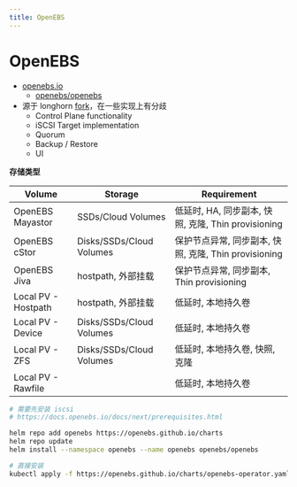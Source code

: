 ```yaml
---
title: OpenEBS
---
```


# OpenEBS

- [openebs.io](https://www.openebs.io)
  - [openebs/openebs](https://github.com/openebs/openebs)
- 源于 longhorn [fork](https://github.com/openebs/longhorn)，在一些实现上有分歧
  - Control Plane functionality
  - iSCSI Target implementation
  - Quorum
  - Backup / Restore
  - UI

**存储类型**

| Volume              | Storage                  | Requirement                                           |
| ------------------- | ------------------------ | ----------------------------------------------------- |
| OpenEBS Mayastor    | SSDs/Cloud Volumes       | 低延时, HA, 同步副本, 快照, 克隆, Thin provisioning   |
| OpenEBS cStor       | Disks/SSDs/Cloud Volumes | 保护节点异常, 同步副本, 快照, 克隆, Thin provisioning |
| OpenEBS Jiva        | hostpath, 外部挂载       | 保护节点异常, 同步副本, Thin provisioning             |
| Local PV - Hostpath | hostpath, 外部挂载       | 低延时, 本地持久卷                                    |
| Local PV - Device   | Disks/SSDs/Cloud Volumes | 低延时, 本地持久卷                                    |
| Local PV - ZFS      | Disks/SSDs/Cloud Volumes | 低延时, 本地持久卷, 快照, 克隆                        |
| Local PV - Rawfile  |                          | 低延时, 本地持久卷                                    |

```bash
# 需要先安装 iscsi
# https://docs.openebs.io/docs/next/prerequisites.html

helm repo add openebs https://openebs.github.io/charts
helm repo update
helm install --namespace openebs --name openebs openebs/openebs

# 直接安装
kubectl apply -f https://openebs.github.io/charts/openebs-operator.yaml
```
